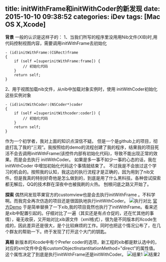 title: initWithFrame和initWithCoder的新发现
date: 2015-10-10 09:38:52
categories: iDev
tags: [Mac OS X,Xcode]
---
**背景**
一般的认识是这样子的：
1、当我们所写的程序里没用用Nib文件(XIB)时,用代码控制视图内容，需要调用initWithFrame去初始化
```
- (id)initWithFrame:(CGRect)frame
{
    if (self =[superinitWithFrame:frame]) {
        // 初始化代码
    }
    return self;
}
```
2、用于视图加载nib文件，从nib中加载对象实例时，使用 initWithCoder初始化这些实例对象
```
- (id)initWithCoder:(NSCoder*)coder
{
    if (self =[superinitWithcoder:coder]) {
        // 初始化代码
    }
    return self;
}
```
作为一个初学者，我对上面的知识点深信不疑。
但是一个是github上的项目，彻底打乱了我的“三观”。我按照给的demo的流程创建了我的程序，结果我的项目死活不会去调用initWithFrame(该控件内部有初始化代码)，导致不能出现正常的效果。而是会去执行 initWithCoder。
如果是多一事不如少一事的心态的话，我在initWithCoder 中增加初始化代码这个事情就结束了。
不过我是不会放过这个学习的机会的。按照我的认知，我这边的执行流程才是正确的，因为用到了nib文件。但是我真的特别好奇他是怎么做到的，到底是用了什么黑科技。各种尝试探索都无解后，QQ的技术群在深夜中也被我刷的火热。
刨根问底之路又开始了。
<!--more-->

**探索**
偶然间发现苹果官方的customview也是会去执行initWithFrame 。不科学啊。而我完全再次仿造的项目还是很固执地执行initWithCoder。
![执行对比](https://raw.githubusercontent.com/idealife/idealife.github.io/master/img/1_1.png)
[官方Demo](https://developer.apple.com/library/mac/samplecode/DragItemAround/Introduction/Intro.html#//apple_ref/doc/uid/DTS10003900)
于是简单替换了一下xib,我的项目竟然也执行了initWithFrame。看来还是xib中配置引起的。仔细对比了一遍（其实还是有点仓促的，还在忙其他的事情），毫无收获，又开始对比xib源文件（xml格式），很为是不同版本的Xcode生成的，因此差异还是很大，是个比较麻烦的工作。同时也把这个情况公布了，在几个群友的帮助一下。终于发现了打开这个大门的钥匙。

**真相**
新版本的Xcode中有个Prefer coder的选项，新工程的xib都是默认选中的，对应的xml文件中会有customObjectInstantitationMethod="direct"的属性值。这个属性决定了到底是执行initWithFrame还是initWithCoder。
![结果1](https://raw.githubusercontent.com/idealife/idealife.github.io/master/img/1_2.png)
![结果2](https://raw.githubusercontent.com/idealife/idealife.github.io/master/img/1_3.jpg)